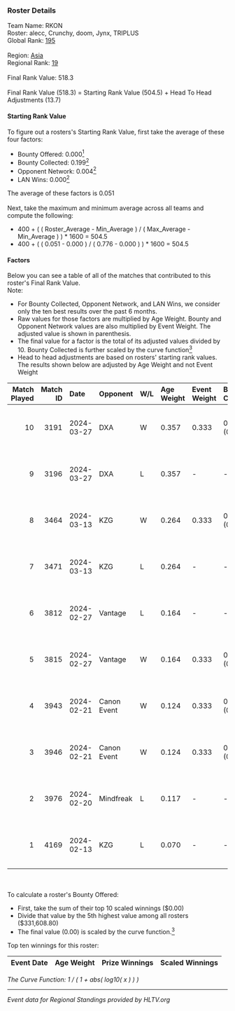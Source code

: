 ### Roster Details<br />
Team Name: RKON<br />
Roster: alecc, Crunchy, doom, Jynx, TRIPLUS<br />
Global Rank: [195](../standings_global.md)<br />
<br />
Region: [Asia]( ../standings_asia.md)<br />
Regional Rank: [19]( ../standings_asia.md)<br />
<br />
Final Rank Value:  518.3<br />
<br />
Final Rank Value (518.3) = Starting Rank Value (504.5) + Head To Head Adjustments (13.7)<br />

#### Starting Rank Value<br />
To figure out a rosters's Starting Rank Value, first take the average of these four factors:<br />
- Bounty Offered: 0.000[<sup>1</sup>](#table2)
- Bounty Collected: 0.199[<sup>2</sup>](#table1)
- Opponent Network: 0.004[<sup>2</sup>](#table1)
- LAN Wins: 0.000[<sup>2</sup>](#table1)

The average of these factors is 0.051<br />
<br />
Next, take the maximum and minimum average across all teams and compute the following:<br />
- 400 + ( ( Roster_Average - Min_Average ) / ( Max_Average - Min_Average ) ) * 1600 = 504.5
- 400 + ( ( 0.051 - 0.000 ) / ( 0.776 - 0.000 ) ) * 1600 = 504.5


#### Factors<br />
Below you can see a table of all of the matches that contributed to this roster's Final Rank Value.<br />
Note:<br />

- For Bounty Collected, Opponent Network, and LAN Wins, we consider only the ten best results over the past 6 months.
- Raw values for those factors are multiplied by Age Weight. Bounty and Opponent Network values are also multiplied by Event Weight. The adjusted value is shown in parenthesis.
- The final value for a factor is the total of its adjusted values divided by 10. Bounty Collected is further scaled by the curve function[<sup>3</sup>](#curveFunction)
- Head to head adjustments are based on rosters' starting rank values. The results shown below are adjusted by Age Weight and not Event Weight
<span id="table1"></span><br />


| Match Played | Match ID | Date       | Opponent    | W/L | Age Weight | Event Weight | Bounty Collected | Opponent Network | LAN Wins  | H2H Adj. | Roster                                 |
| -: | -: | :- | :- | :- | :- | :- | :- | :- | :- | -: | :- |
|           10 |     3191 | 2024-03-27 | DXA         | W   | 0.357      | 0.333        | 0.002 (0.000)    | 0.228 (0.027)    | 0 (0.000) |     8.22 | alecc, Crunchy, doom, Jynx, TRIPLUS    |
|            9 |     3196 | 2024-03-27 | DXA         | L   | 0.357      | -            | -                | -                | -         |    -3.06 | alecc, Crunchy, doom, Jynx, TRIPLUS    |
|            8 |     3464 | 2024-03-13 | KZG         | W   | 0.264      | 0.333        | 0.006 (0.000)    | 0.113 (0.010)    | 0 (0.000) |     6.20 | alecc, Crunchy, Jynx, Poccket, TRIPLUS |
|            7 |     3471 | 2024-03-13 | KZG         | L   | 0.264      | -            | -                | -                | -         |    -2.14 | alecc, Crunchy, Jynx, Poccket, TRIPLUS |
|            6 |     3812 | 2024-02-27 | Vantage     | L   | 0.164      | -            | -                | -                | -         |    -1.60 | alecc, Bumb1e, Crunchy, Jynx, TRIPLUS  |
|            5 |     3815 | 2024-02-27 | Vantage     | W   | 0.164      | 0.333        | 0.002 (0.000)    | 0.076 (0.004)    | 0 (0.000) |     3.59 | alecc, Bumb1e, Crunchy, Jynx, TRIPLUS  |
|            4 |     3943 | 2024-02-21 | Canon Event | W   | 0.124      | 0.333        | 0.000 (0.000)    | 0.000 (0.000)    | 0 (0.000) |     2.00 | alecc, Bumb1e, Crunchy, Jynx, TRIPLUS  |
|            3 |     3946 | 2024-02-21 | Canon Event | W   | 0.124      | 0.333        | 0.000 (0.000)    | 0.000 (0.000)    | 0 (0.000) |     2.02 | alecc, Bumb1e, Crunchy, Jynx, TRIPLUS  |
|            2 |     3976 | 2024-02-20 | Mindfreak   | L   | 0.117      | -            | -                | -                | -         |    -0.96 | alecc, Bumb1e, Crunchy, Jynx, TRIPLUS  |
|            1 |     4169 | 2024-02-13 | KZG         | L   | 0.070      | -            | -                | -                | -         |    -0.53 | alecc, Bumb1e, Jynx, PixeL, TRIPLUS    |

<br />
<span id="table2"></span><br />
To calculate a roster's Bounty Offered:<br />

- First, take the sum of their top 10 scaled winnings ($0.00)
- Divide that value by the 5th highest value among all rosters ($331,608.80)
- The final value (0.00) is scaled by the curve function.[<sup>3</sup>](#curveFunction)

Top ten winnings for this roster:<br />

| Event Date | Age Weight | Prize Winnings | Scaled Winnings |
| :- | -: | :- | :- |


<span id="curveFunction"></span>_The Curve Function: 1 / ( 1 + abs( log10( x ) ) )_<br />

---
_Event data for Regional Standings provided by HLTV.org_<br />
